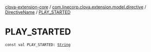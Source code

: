 [clova-extension-core](../../index.md) / [com.linecorp.clova.extension.model.directive](../index.md) / [DirectiveName](index.md) / [PLAY_STARTED](./-p-l-a-y_-s-t-a-r-t-e-d.md)

# PLAY_STARTED

`const val PLAY_STARTED: `[`String`](https://kotlinlang.org/api/latest/jvm/stdlib/kotlin/-string/index.html)